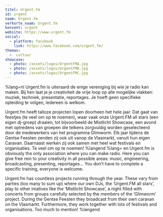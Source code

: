 ```yaml
---
titel: Urgent.fm
id: urgent
naam: Urgent.fm
verkorte_naam: Urgent.fm
konvent: urgent
website: https://www.urgent.fm
social:
  - platform: facebook
    link: https://www.facebook.com/urgent.fm/
themas:
  -  cultuur
showcase:
  - photo: /assets/logos/UrgentFMA.jpg
  - photo: /assets/logos/UrgentFMB.jpg
  - photo: /assets/logos/UrgentFMC.jpg
---
```

%lang=nl Urgent.fm is uiteraard de enige vereniging bij wie je radio kan maken. Bij hen laat je je creativiteit de vrije loop op alle mogelijke vlakken: muziek, techniek, presentatie, reportages. Je hoeft geen specifieke opleiding te volgen, iedereen is welkom.

Urgent.fm heeft talloze projecten lopen doorheen het hele jaar. Dat gaat van feestjes (te veel om op te noemen), waar vaak onze Urgent.FM all stars (een eigen dj-groep) draaien, tot bijvoorbeeld de Mistlicht Showcase, een avond met optredens van groepen die telkens zorgvuldig worden geselecteerd door de medewerkers van het programma Glimworm. Elk jaar tijdens de Gentse Feesten zenden zij ook uit vanop de Vlasmarkt, vanuit hun eigen Caravan. Daarnaast werken zij ook samen met heel wat festivals en organisaties. Te veel om op te noemen! %langend %lang= en Urgent.fm is obviously the only association where you can make radio. Here you can give free rein to your creativity in all possible areas: music, engineering, broadcasting, presenting, reportages… You don’t have to complete a specific training, everyone is welcome.

Urgent.fm has countless projects running through the year. These vary from parties (too many to sum up) where our own DJs, the ‘Urgent.FM all stars’, play to other iniatives like the ‘Mistlicht Showcase’, a night filled with concerts from groups carefully selected by the members of the ‘Glimworm’ project. During the Gentse Feesten they broadcast from their own caravan on the Vlasmarkt. Furthermore, they work together with lots of festivals and organisations. Too much to mention! %langend

